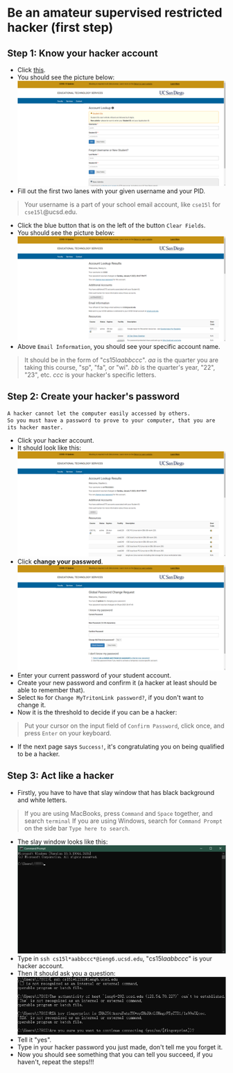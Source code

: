 # Be an amateur supervised restricted hacker (first step)

## Step 1: Know your hacker account
* Click [this](https://sdacs.ucsd.edu/~icc/index.php).
* You should see the picture below:
![Image](AccountLookup.png)
* Fill out the first two lanes with your given username and your PID.
> Your username is a part of your school email account, like `cse15l` for `cse15l`@ucsd.edu.
* Click the blue button that is on the left of the button `Clear Fields`.
* You should see the picture below:
![Image](Results.png)
* Above `Email Information`, you should see your specific account name. 
>It should be in the form of "cs15l*aabbccc*". *aa* is the quarter you are taking this course, "sp", "fa", or "wi". *bb* is the quarter's year, "22", "23", etc. *ccc* is your hacker's specific letters.

## Step 2: Create your hacker's password
```
A hacker cannot let the computer easily accessed by others.
So you must have a password to prove to your computer, that you are its hacker master.
```
* Click your hacker account.
* It should look like this:
![Image](pageB4Change.png)
* Click **change your password**.
![Image](Change.png)
* Enter your current password of your student account.
* Create your new password and confirm it (a hacker at least should be able to remember that).
* Select `No` for `Change MyTritonLink password?`, if you don't want to change it.
* Now it is the threshold to decide if you can be a hacker:
> Put your cursor on the input field of `Confirm Password`, click once, and press `Enter` on your keyboard.
* If the next page says `Success!`, it's congratulating you on being qualified to be a hacker.

## Step 3: Act like a hacker
* Firstly, you have to have that slay window that has black background and white letters.
> If you are using MacBooks, press `Command` and `Space` together, and search `terminal`
> If you are using Windows, search for `Command Prompt` on the side bar `Type here to search`.
* The slay window looks like this:
![Image](window.png)
* Type in `ssh cs15l*aabbccc*@ieng6.ucsd.edu`, "cs15l*aabbccc*" is your hacker account.
* Then it should ask you a question:
![Image](question.png)
* Tell it "yes".
* Type in your hacker password you just made, don't tell me you forget it.
* Now you should see something that you can tell you succeed, if you haven't, repeat the steps!!!
